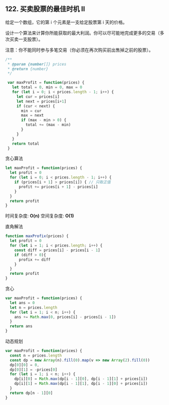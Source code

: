 ## 122. 买卖股票的最佳时机 II

给定一个数组，它的第 i 个元素是一支给定股票第 i 天的价格。

设计一个算法来计算你所能获取的最大利润。你可以尽可能地完成更多的交易（多次买卖一支股票）。

注意：你不能同时参与多笔交易（你必须在再次购买前出售掉之前的股票）。

```js
/**
 * @param {number[]} prices
 * @return {number}
 */

 var maxProfit = function(prices) {
   let total = 0, min = 0, max = 0
   for (let i = 0; i < prices.length - 1; i++) {
     let cur = prices[i]
     let next = prices[i+1]
     if (cur < next) {
       min = cur
       max = next
       if (max - min > 0) {
         total += (max - min)
       }
     }
   }
   return total
 }
```

贪心算法

```js
let maxProfit = function(prices) {
  let profit = 0
  for (let i = 0; i < prices.length - 1; i++) {
    if (prices[i + 1] > prices[i]) { // 只取正值
      profit += prices[i + 1] - prices[i]
    }
  }
  return profit
}
```

时间复杂度: **O(n)**
空间复杂度: **O(1)**

直角解法

```js
function maxProfix(prices) {
  let profit = 0
  for (let i = 1; i < prices.length; i++) {
    const diff = prices[i] - prices[i - 1]
    if (diff > 0){
      profix += diff
    }
  }
  return profit
}
```

贪心

```js
var maxProfit = function(prices) {
  let ans = 0
  let n = prices.length
  for (let i = 1; i < n; i++) {
    ans += Math.max(0, prices[i] - prices[i - 1])
  }
  return ans
}
```

动态规划

```js
var maxProfit = function(prices) {
  const n = prices.length
  const dp = new Array(n).fill(0).map(v => new Array(2).fill(0))
  dp[0][0] = 0,
  dp[0][1] = -prices[0]
  for (let i = 1; i < n; i++) {
    dp[i][0] = Math.max(dp[i - 1][0], dp[i - 1][1] + prices[i])
    dp[i][1] = Math.max(dp[i - 1][1], dp[i - 1][0] + prices[i])
  }
  return dp[n - 1][0]
}
```